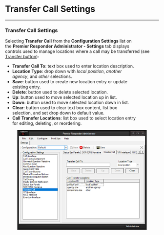 # Transfer Call Settings

***

### **Transfer Call Settings**

Selecting **Transfer Call** from the **Configuration Settings** list on
\
the **Premier Responder** **Administrator - Settings** tab displays
\
controls used to manage locations where a call may be transferred (see
[Transfer button](<Starting a Case.md>)):

* **Transfer Call To**: text box used to enter location description.
* **Location Type**: drop down with _local position_, _another_
  \
  _agency_, and _other_ selections.
* **Save**: button used to create new location entry or update
  \
  existing entry.
* **Delete**: button used to delete selected location.
* **Up**: button used to move selected location up in list.
* **Down**: button used to move selected location down in list.
* **Clear**: button used to clear text box content, list box
  \
  selection, and set drop down to default value.
* **Call Transfer Locations**: list box used to select location entry
  \
  for editing, deleting, or reordering.

<figure><img src=".gitbook/assets/Transfer Call Settings_files/image001.png" alt=""><figcaption></figcaption></figure>
